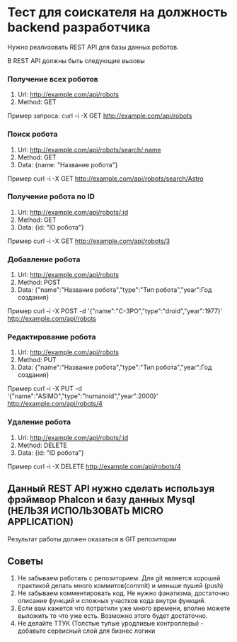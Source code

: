 # Тест для соискателя на должность backend разработчика
Нужно реализовать REST API для базы данных роботов.

В REST API должны быть следующие вызовы

### Получение всех роботов

1. Url: http://example.com/api/robots
2. Method: GET

Пример запроса:
curl -i -X GET http://example.com/api/robots

### Поиск робота
1. Url: http://example.com/api/robots/search/:name
2. Method: GET
3. Data: {name: "Название робота"}

Пример
curl -i -X GET http://example.com/api/robots/search/Astro

### Получение робота по ID
1. Url: http://example.com/api/robots/:id
2. Method: GET
3. Data: {id: "ID робота"}

Пример
curl -i -X GET http://example.com/api/robots/3

### Добавление робота
1. Url: http://example.com/api/robots
2. Method: POST
3. Data: {"name":"Название робота","type":"Тип робота","year":Год создания}

Пример
curl -i -X POST -d '{"name":"C-3PO","type":"droid","year":1977}' http://example.com/api/robots

### Редактирование робота
1. Url: http://example.com/api/robots
2. Method: PUT
3. Data: {"name":"Название робота","type":"Тип робота","year":Год создания}

Пример
curl -i -X PUT -d '{"name":"ASIMO","type":"humanoid","year":2000}' http://example.com/api/robots/4

### Удаление робота
1. Url: http://example.com/api/robots/:id
2. Method: DELETE
3. Data: {id: "ID робота"}

Пример
curl -i -X DELETE http://example.com/api/robots/4

## Данный REST API нужно сделать используя фрэймвор Phalcon и базу данных Mysql (НЕЛЬЗЯ ИСПОЛЬЗОВАТЬ MICRO APPLICATION)

Результат работы должен оказаться в GIT репозитории

## Советы
1. Не забываем работать с репозиторием. Для git является хорошей практикой делать много коммитов(commit) и меньше пушей (push)
2. Не забываем комментировать код. Не нужно фанатизма, достаточно описание функций и сложных участков кода внутри функций.
3. Если вам кажется что потратили уже много времени, вполне можете выложить то что уже есть. Возможно этого будет достаточно.
4. Не делайте ТТУК (Толстые тупые уродливые контроллеры) - добавьте сервисный слой для бизнес логики
